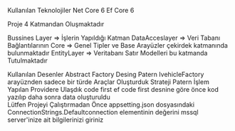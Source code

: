 Kullanılan Teknolojiler
Net Core 6
Ef Core 6

Proje 4 Katmandan Oluşmaktadır

Bussines Layer => İşlerin Yapıldığı Katman
DataAcceslayer => Veri Tabanı Bağlantılarının
Core => Genel Tipler ve Base Arayüzler çekirdek katmanında bulunmaktadır 
EntityLayer => Veritabanı Satır Modelleri bu katmanda Tutulmaktadır


Kullanılan Desenler
Abstract Factory Desing Patern
IvehicleFactory arayüznden sadece bir türde Araçlar Oluşturduk
Strateji Patern
İşlem Yapılan Providere Ulaşdık
code first 
ef code first desnine göre önce kod yazılıp daha sonra data oluşturuldu
<br/>
Lütfen Projeyi Çalıştırmadan Önce appsetting.json dosyasındaki ConnectionStrings.Defaultconnection elementinin değerini mssql server'inize ait bilgilerinizi giriniz
